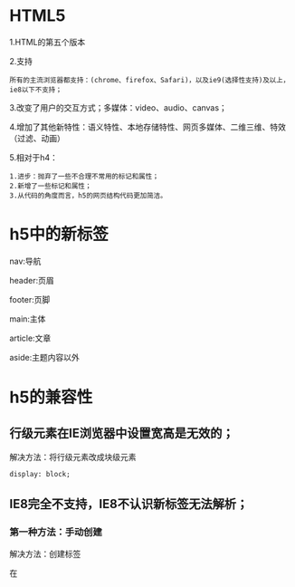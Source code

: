 # HTML5

1.HTML的第五个版本

2.支持

	所有的主流浏览器都支持：(chrome、firefox、Safari)，以及ie9(选择性支持)及以上，ie8以下不支持；

3.改变了用户的交互方式；多媒体：video、audio、canvas；

4.增加了其他新特性：语义特性、本地存储特性、网页多媒体、二维三维、特效（过滤、动画）

5.相对于h4：

	1.进步：抛弃了一些不合理不常用的标记和属性；
	2.新增了一些标记和属性；
	3.从代码的角度而言，h5的网页结构代码更加简洁。

# h5中的新标签

nav:导航

header:页眉

footer:页脚

main:主体

article:文章

aside:主题内容以外

# h5的兼容性

## 行级元素在IE浏览器中设置宽高是无效的；

解决方法：将行级元素改成块级元素

	display: block;

## IE8完全不支持，IE8不认识新标签无法解析；

### 第一种方法：手动创建

解决方法：创建标签

在<script>中```document.createElement("header")```;

但是，默认的标签都是行级元素；

解决方法：将行级元素改成块级元素

	display: block;

### 第二种方法：引入第三方插件

html5shiv.min.js:在默认的情况下，IE8及一下不支持H5，引入这个文件就可以做到兼容

	<script src="../js/html5shiv.min.js"></script>

# ***form表单中***

# h5中的新增属性

type属性:

	(值)
	email：验证邮箱
	tel:在移动端弹出数字键盘，让你只能输入数字的
	url:网址验证
	number:数字，max最大值，min最小值，value默认值
	search:框内有删除，更人性化的体验
	range:范围滑动条，max最大值，min最小值，value默认值（50）
	color:颜色识取
	date：日期(年月日)
	time:时间(时分秒)
	datetime:日期时间(大多数不支持，只有Safari支持)
	datetime-local:日期时间,大多数支持
	month:月份
	week:星期
	file:文件

placehoder属性:

	(值)
	提示文本

autofocus:自动获取焦点(没有值)

autocomplete:自动提示

	(值)
	on打开
	off关闭
	***必须提交过，必须有name属性(可以直接加在表单上)***

required:必须输入(没有值)

pattern:

	(值)
	正则表达式验证

***\*代表任意个，?代表0个或则1个，+代表一个或则多个;^开始，$结束***

multiple:选择多个文件、邮箱(没有值)

form:

	(值)
	表单的id
	表单元素并没有包含在form表单中,却需要和表单一起提交，给原表单设置一个id,设置表单的form="id"

# h5中新增的元素：

## datalist:创建选项列表(firefox不支持)

同样使用option设置选项：value具体的值，lable提示信息，辅助值

建立输入框与datalist相连：在input中添加list="datalist的id"

***如果type是网址，一定要加上：http://***

## keygen:加密(大多数浏览器不支持)

客户端：

	生成公钥和私钥
	提交时:信息+私钥>>二次密码

服务端：

	公钥
	二次加密的数据
	解密：使用收到的公钥解密数据

## output:只能显示，不能修改

语义性更强

***作用不大***

# h5中新增的事件

## oninput

监听当前指定元素的内容的改变：只要内容改变（添加、删除），就会触发这个事件监听器；

他与onkeyup和onkeydown的区别：

onkeyup:键盘弹起时触发；

onkeydown:键盘按下时触发。

## oninvalid

当验证不通过时触发。

自定义提示信息：```this.setCustomValidity(自定义信息)```;

# prograss

h5中新增了进度条;

max:最大值

value:当前值

## meter

度量器：衡量当前的进度值

high:规定的最大值

low:规定的最小值

max:最大值

min:最小值

value:当前值

# h5中的多媒体标签

之前：

embed：直接插入视频文件，本质是调用本机上安装的软件，有兼容性问题；

flash插件：安装flash，1.学习flash,增加成本；2.apple设备部支持flash

h5为了解决这个问题，添加了两个标签：

## audio音频

src:播放音频的路径

controls:音频播放器的控制器面板

autoplay:自动播放

loop:循环播放

## video视频

src:播放视频的路径

controls:视频播放器的控制器面板

autoplay:自动播放

loop:循环播放

width:宽度

height:高度

poster：当视频还没有完全下载或则用户还没点击播放前的默认显示时间。默认是视频的第一帧。

设置视频宽高是等比例设置，所以只需要设置width或者height

***重要***

soucer:因为浏览器支持的视频文件格式不一样，所以我们在添加视频时，需要考虑浏览器是否支持。我们可以准备多个视频文件，让浏览器自动选择

# h5中的DOM操作

## 获取元素的方法

1.索引（不直观）

	window.onload=function(){
		document.getElementsByTagName("li")/*获得的是一个数组*/
	}

2.querySelector(新增)

query:查询

selector:选择器

querySelector(传去选择器的名称)只能获取单个元素，如果获取的元素不只一个，只会返回第一个元素。

参数要求：如果是类选择器，必须添加. ;如果是id选择器必须添加# ；否则当标签处理。

	window.onload=function(){
		var javali=document.querySelector(".green");
		console.log(javali);
	}

3.querySelectorAll(新增)

获取满足条件的所有元素--数组

	var allli=document.querySelectorAll("li");
	console.log(allli);

## 操作元素的样式

新增：classList

1.添加

add:一次只能添加一个样式

	document.querySelector("#add").onclick=function(){
		document.querySelector("li").classList.add("red")
	}

***添加多个：需要在写一次添加代码***

**之前**

	document.querySelector("li").className="underline";//会将之前的样式去掉，但是可以使用+=

2.移除

remove:为元素移除指定名称的样式，一次也只能移除一个;只移除样式，不移除属性。

	document.querySelector("#remove").onclick=function(){
		document.querySelector(".blue").classList.remove("blue");
	}

3.改变

toggle：切换元素样式，如果元素之前没有指定名称的样式则添加；否则，移除；

	document.querySelector("#toggle").onclick=function(){
		document.querySelector(".green").classList.toggle("green");
	}

4.判断

contains:判断元素是否包含指定名称的样式，返回true/false

	document.querySelector("#contain").onclick=function(){
		document.querySelectorAll("li")[3].classList.contains("green");
	}

5.获取样式

获取元素添加的样式

	document.querySelector("li").classList.item(0);

# h5中自定义属性
 
## 定义

**规范：**

1.data-开头

2.data-后必须有一个字符

**建议：**

1.名称应该都是用小写--不要包含任何大写字符

2.名称中不要有任何特殊字符

3.名称不要使用纯数字

	<p data-school-name="itcast"></p>

## 取值

1.获取自定义属性

2.将data-后面的单词使用camel命名法连接,必须使用camel命名法，否则无法取到

	window.onload=function(){
		var p=document.querySelector("p");
		var value=p.dataset["schoolName"];//camel命名法
		console.log(value);
	}

# 网络监听接口（主要实现移动端）

## 网络状态改变的接口

改变事件

1.ononline：网络连接的时候触发这个事件

	window.addEventListener("online",function(){
		alert("网络连通");
	})
	
2.onoffline:网络断开时响应

	window.addEventListener("offline",function(){
		alert("网络断开");
	})

## 全屏API 

实现元素全屏效果

全屏操作的主要方法和属性：

1.requestFullScreen():开启全屏显示

	不同的浏览器支持的方式不同,需要添加不同的前缀，比如：Chrome-webkit;firefox:moz;ie:ms;opera:o
	我们需要做一些判断来支持不同的浏览器，使用能力测试，添加不同浏览器的前缀

2.cancelFullScreen():退出全屏显示

	也要添加前缀，退出全屏只能使用document来实现
	
3.fullScreenElement:是否是全屏显示状态

	也只能只能使用document判断
	也要添加前缀，退出全屏只能使用document来实现

3.fullScreenElement:是否是全屏显示状态

	也只能只能使用document判断

**比如**添加三个按钮的点击事件

	window.onload=function(){
		var div=document.querySelector("div");
		/*全屏操作*/
		document.querySelector("#full").onclick=function(){
			if(div.requestFullScreen){
				div.requestFullScreen();
			}else if(div.webkitRequestFullScreen){
				div.webkitRequestFullScreen();
			}else if(div.moRequestFullScreen){
				div.moRequestFullScreen();
			}else if(div.msRequestFullScreen){
				div.msRequestFullScreen();
			}
		}
		/*退出全屏*/
		document.querySelector("#cancelFull").onclick=function(){
			if(document.requestCancelScreen){
				document.requestCancelScreen();
			}else if(document.webkitRequestCancelScreen){
				document.webkitRequestCancelScreen();
			}else if(document.mozRequestCancelScreen){
				document.mozRequestCancelScreen();
			}else if(document.msRequestCancelScreen){
				document.msRequestCancelScreen();
			}
		}
		/*判断是否是全屏*/
		document.querySelector("#isFull").onclick=function(){
			if(document.fullscreenElement||document.webkitFullscreenElement||document.mozFullScreenElement||document.msFullscreenElement){
				alert(true);
			}else{
				alert(false)
			}
		}
	}

## 文件读取接口

实现文件读取效果

FileReader：读取文件内容

1.readAsText():读取文本文件（可以使用TXT打开的文件），返回文本字符串，默认编码是UTF-8；

2.readAsBinaryString():读取任意类型的文件。返回二进制字符串。这个方法不是用来读取的文件展示给用户看，而是存储文件。例如：读取二进制数据，传给后台，后台接收数据之后，再讲文件存在服务器；

3.readAsDataURL():读取文件获取一段data开头的字符串，这段字符串的本质就是DataURL。

	DataURL是一种将文件（一般指图像或者能够嵌入到文档的文件格式）嵌入到文档的方案。比如：展示图片，src-指定路径（资源定位--url），src请求的是外部文件，一般来说是服务器资源。意味着他需要向服务器发送请求，占用了服务器资源。
	DataURL是将资源转换为base64编码的字符串形式，并且将这些内容直接存放在url中，可以优化网站加载速度。

4.abort():中断读取

例如:我们现在有一个需求：即使预览；

及时：用户选择图像后立刻进行预览；

预览：通过文件读取对象readAsDataURL()完成

	function getFileContent(){
		//console.log(123)
		/*创建文件读取对象*/
		var read=new FileReader();
		/*读取文件，获取DataURL*/
		var file=document.querySelector("#myFile").files[0];
		read.readAsDataURL(file);//没有返回值，但是读取完之后，他会将读取的结果存储在文件读取的对象result中；需要一个参数（blob:binary large object）；文件存储在file表单元素的files属性中，他是一个数组
		/*读取数据*/
		/*
		 * FileReader提供了完整的时间模型，用来捕获读取文件时的状态
		 * onabort:读取文件中片段时触发
		 * onerror:读取错误时触发
		 * onload:文件读取成功时触发
		 * onloadend:文件读取完成是触发，无论失败还是成功
		 * onloadstart:开始读取时触发
		 * onprogress:读取文件的过程中持续触发*/
		read.onload=function(){
			//console.log(reader.result);
			/*展示*/
			document.querySelector("img").src=read.result;
		}
	}

## 拖拽接口

实现常见的拖拽接口

在h5中，如果想拖拽元素，就必须添加元素```draggable="true"```.(图片和超链接是默认可以拖拽的)

但是学习拖拽主要是学习拖拽事件：

1.应用于被拖拽元素的事件

	ondrag:拖拽的过程中会触发(持续)
	ondragstart：拖拽开始时触发
	ondragleave：鼠标离开拖拽元素时触发
	ondragend：拖拽结束时触发

2.应用于目标元素的事件

	ondragenter:当拖拽元素时鼠标进入目标元素时触发
	ondragover:当拖拽元素停留在目标元素上时调用
	ondrop:当在目标元素上松开鼠标时触发（浏览器会默认阻止），如果想要触发就要在ondragove事件上阻止浏览器的默认行为;添加被拖拽的元素到当前的目标元素
	ondragleave:当鼠标离开目标元素时触发

***阻止浏览器的默认行为，才能触发drop事件***

当我们有多个元素需要拖拽，并且有多个目标元素时，我们需要一个通用的方法解决这个问题:
使用事件源参数（事件捕获）来获取当前被拖拽的子元素:

1.应用于被拖拽元素的事件

	var obj=null;//不安全
	document.ondragstart=function(e){
		//console.log(e.target);
		obj=e;
		e.target.style.opacity=0.5;
		e.target.parentNode.style.borderWidth="5px"
	}
	document.ondragend=function(e){
		e.target.style.opacity=1;
		e.target.parentNode.style.borderWidth="1px"
	}

2.应用于目标元素的事件

	document.ondragenter=function(e){
		//console.log(e.target);
	}
	document.ondragover=function(e){
		e.preventDefault();
	}
	document.ondrop=function(e){
		e.target.appendChild(obj)
	}

由于只用全局变量存储数据不安全，所以我们通过```dataTransfer```来实现数据的存储与获取

1.setData(format,data);

format:数据类型(text/html text/uri-list)

data:数据（一般来说时字符串的值）

2.getData(format);

通过dataTransfer存储的值只能在drop中取

## 地理定位接口

获取用户地理信息（基于位置的服务）

API:navigator.geolocation.getCurrentPosition(success,error,option);

option：可以设置获取数据的方式,enableHighAccuracy:true/false(是否使用高精度)，timeout:设置超时时间（单位ms），maximumAge:可以设置浏览器重新获取地理信息的时间间隔（单位ms）；

要使用三方接口来获取地理信息：百度地图，高德地图

**百度地图**

	<script type="text/javascript" src="http://api.map.baidu.com/api?v=2.0&ak=百度地图密钥"></script>
	<script type="text/javascript">
	var map = new BMap.Map('allmap');
	map.centerAndZoom(new BMap.Point(116.404269,39.913828), 12);
	map.enableScrollWheelZoom(true);
	// 覆盖区域图层测试
	map.addTileLayer(new BMap.PanoramaCoverageLayer());

	var stCtrl = new BMap.PanoramaControl(); //构造全景控件
	stCtrl.setOffset(new BMap.Size(20, 20));
	map.addControl(stCtrl);//添加全景控件
	</script>

获取位置的方式：

1.IP地址

优点：任何地方都有

缺点：不精确

2.GPS

优点：精确

缺点：

3.WI-FI

4.手机信号

5.用户定义

获取用户地理信息

## Web存储接口

实现数据的读写

**以前**使用cookie来存储数据，但是cookie只有4k，并且cookie解析比较复杂；

1.sessionStorage的使用：

存储数据到本地，存储容量5MB左右。本质是数据存储在当前页面中；生命周期为关闭当前页面之前，关闭页面会自动清除。

**方法：**

	1.setItem(key.value):以键值对的方式存储数据；
	2.getItem(key):通过指定名称的key获取对应的value值；
	3.removeItem(key):通过指定名称key删除对应数据；
	4.clear:清空所有存储的内容。(慎用)

2.localStorage的使用：

存储的内容更多，大概20MB；不同浏览器不能共享数据，但是同一浏览器不同页面可以共享数据；永久生效，它是存储在硬盘上的不会因为浏览器的关闭而消失；如果要清除必须手动清除。

**方法：**

	1.setItem(key.value):以键值对的方式存储数据；
	2.getItem(key):通过指定名称的key获取对应的value值；
	3.removeItem(key):通过指定名称key删除对应数据；
	4.clear:清空所有存储的内容。(慎用)

## 应用缓存接口

通过创建cache manifest文件，可以轻松创建web应用离线版本；

**优势**

	可以配置需要缓存的资源；
	网络无连接应用仍可用；
	本地读取缓存资源，提升访问速度，增强用户体验；
	减少请求，缓解服务器负担；

**实现**

1.指定属性

manifest="应用程序缓存清单文件的路径（建议文件的扩展名是appcache,这个文件的本质就是一个文本文件）"
	<html manifest="demo.appcache">

2.创建缓存清单文件

manifest文件：
	1.CACHE MANIFEST--表示这是一个manife；
	2.CACHE--在此标题下列出文件在首次加载后进行缓存的内容清单；
	3.NETWORK--在此标题下列出文件需要与服务器的连接而不会被缓存；
	4.FALLBACK--在此标题下列出无法访问的文件回退页面（比如：404）

## 多媒体接口

实现自定义播放器

1.方法

play()播放

load()加载

pause()暂停

这些都是原生方法，如果使用jQuery实现自定义播放器就要jQuery对象转成DOM元素，才能调用这些方法

2.属性

autoplay

controls

currentTime当前播放时间

duration音频视频总时间

paused视频播放的状态

3.事件

oncanplay当视频可以播放时触发

onpause暂停时触发

onended视频播放结束时触发

ontimeupdate时间改变

**注意：直接从编辑器中打开页面可能会不支持跳播，直接打开网页源文件就可以实现跳播**

***

# CSS3

1.CSS的第三个版本

2.新增了许多的属性，弥补了C2的不足，使得web开发更加的便捷；

**现状**

3.CSS3的兼容性差，需要添加私有前缀；移动端支持优于PC端；CSS>>js；应用广泛；

**使用**

4.渐进增强（优雅降级-hack）；考虑用户群体；遵照产品方案；

**环境**

5.chrome ver46+;firefox ver42+;photoshop CS6

**手册**

6.[]:表示可选；||：表示或者；|：表示多选一；?:表示0个或者1个；*：表示0个或者多个；{}:表示范围；

# 选择器

## 属性选择器：

属性时相对于标签而言的；所谓属性选择器就是根据属性名称的值来查找元素

E[attr]:查找拥有attr属性的E标签

E[attr=value]:查找拥有attr属性的E标签并且attr的属性值等于value（严格匹配）

E[attr*=value]:查找拥有attr属性的E标签并且attr的属性值中包含value

E[attr^=value]:查找拥有attr属性的E标签并且attr的属性值以value开头

E[attr$=value]:查找拥有attr属性的E标签并且attr的属性值以value结尾

## 伪类选择器

**之前**
	a:hovers鼠标移动到元素之上
	a:link未访问过
	a:active鼠标点击了元素
	a:visited已访问过

***结构伪类***

1.相对于父类元素

E:first-child:查找**E元素**的**父级元素**中**第一个**E元素

E:last-child:查找**E元素**的**父级元素**中**最后一个**E元素

查找时限制类型(更实用)：也是相对于父元素；查找时指挥查找满足类型的元素，过滤其他元素；

	E:first-of-type
	E:last-of-type

E:nth-child(从1开始的索引||关键字||表达式):指定索引位置

**关键字**

	even:偶数
	odd:基数

限制类型：

	E:nth-of-type

**表达式**

如：
	E:nth-of-type(n)--n默认取值范围为0-子元素的长度，当n<=0时无效

**空值**

	E:empty：没有任何内容，也不能加空格

E:target:可以为锚点的目标元素添加元素，当目标元素被触发为当前锚链接的目标时，调用此伪类

2.相对于兄弟元素

+:获取当前元素**相邻**的**指定类型**的元素

~：获取当前元素**指定类型**的**兄弟**元素

## 伪元素选择器

**重点**E::before E::after

**特点**他的功能完全等价于一个dom元素；他不会在dom树中生成；

**注意**必须添加content元素，否则后期不可见；默认是行级元素，要想设置宽高必须设置为块级元素display:block position float

**其他**

	E::first-letter 文本的第一个字母或字
	E::fist-line 文本第一行（如果设置可first-letter,firstletter就无法再识别）
	E::selection 可改变选中文本的样式

# 颜色的设置

**之前**

1.使用预设值：red blue……

	background-color:red;

2.使用颜色拾取器(RGB值)：选择颜色面板

	background-color:#fff;

## RGBA

R:red

G:green

B:blue

A:Alpha颜色透明通道

颜色是6位16进制数据

	background-color:rgb(0,0,0);

## HSLA

H:Hue(色调 色相)，0/360表示红色，120表示绿色，240表示蓝色；取值：0-360过度为红橙黄绿青蓝紫。

S:Saturatuion(饱和度)，取值：0.0%-100.0%；

L:Lightness(亮度)，取值：0.0%-100.0%，50%是平衡值；(photodhop里是Brightness/B)**建议保留50%**

A:Alpha(透明度)，取值：0-1，0代表完全透明，1代表完全不透明

	background-color:hsl(0,0%,0%)

## 透明度的使用

**之前**

	opacity:0.5;

**但是**此方法用于设置父级容器透明，容器中的所有子元素都会透明；

**现在**

	background-color:rgba(255,0,255,0.2)

***不会影响子元素***

透明度补充说明：

	opacity:针对整个盒子设置透明度，子盒子及内容会继承父盒子的透明度
	transparent:不可调节透明度，始终是完全透明
	使用rgba来控制颜色透明度，相对于opacity，不具有继承性。

# 文本阴影

text-shadow:none|<length>none|[<shadow>,]\*<shadow>或none|<color>[,<color>]\*

[颜色(color) x轴(X Offset) y轴(Y Offset) 模糊半径(Blur)],[颜色(color) x轴(X Offset) y轴(Y Offset) 模糊半径(Blur)]……

lenth:长度值，同时确定阴影的角度和距离

shadow:阴影模糊值

color:指定阴影的颜色

	text-shadow:2px 3px 2px #000;/*Xoffset Yoffset Blur color*/

# 盒模型

文档中的每个元素都被描绘成一个盒子，渲染时width指内容的宽度

默认情况下，css设置盒子宽度只是内容的宽度，而非盒子的宽度，高度同样；所以盒子的宽度=padding+border+width，所以很容易出现问题；

css3中通过box-sizing来指定盒模型

	content-box:设置的width是内容的属性值
	border-box:设置的width是盒子最终的宽度

# 圆角

**之前**使用Photoshop画出圆角，在导入代码文件中引用，但是修改起来非常不方便。

**现在**

	border-radius: 0px;

一个值：四个角都一样

两个值：（左上 右下）（右上左下）

三个值：（左上）（右上左下）（右下）

四个值：左上 右下 右下 左上

如果我们要画一个椭圆就要使用```border-radius: 100px/50px```;

**/是用来设置当前不同方向的半径（水平/垂直方向）**

添加某个圆角：

	border-radius:0px 10px 0px 0px;
	border-top-right-radius: 10px;

设置某个角点上两个方向的圆角

	border-top-right-radius: 100px 50px;

设置四个角点不同方向上的不同圆角

	border-radius:100px 80px 60px 40px/ 20px 40px 60px 80px;

# 边框阴影

**文本阴影** text-shadow:offsetX offsetY blur color

**边框阴影** box-shadow:h(水平) v(垂直) blur spread(扩展) color inset(内阴影)

# c3中的渐进实现

渐变不是一个单一色，他产生的是一个图像，所以使用background来添加；

## 线性渐变

1.linear-gradient:线性渐变指沿着某条直线朝一个方向产生渐变效果

**语法**

	linear-gradient([<point>||<angle>,]?<stop>[,<stop>]*)

**取值**

point:

	to-left:从右到左渐变
	to-right：从左到右渐变
	to-top：从下到上渐变
	to-bottom：从上到下渐变

angle:角度

	0deg:向上渐变
	90deg:向右渐变
	180deg:向下渐变（默认值）
	270deg:向左渐变

stop:色标

	第一个是起点颜色
	第二个是终点颜色

**例子**

	background: linear-gradient(to right,red 0%,red 50%,blue 50%,blue 100%);

## 径向渐变

radial-gradient:从一个点向四周产生渐变效果；

**语法**

	radial-gradient([<shap>||<size>][at <position>]?,[at <position>,]?<color-stop>[,<color-stop>]+)

**取值**

shap:形状

	circle:产生一个正圆
	ellipse:适配当前形状

at position:位置

	默认在正中心，可以赋值坐标也可以赋值关键字（left right top bottom）

size:大小

	closest-side:最近的边
	farthest-side:最远的边
	closest-corner:最近的角
	farthest-corner:最远的角(默认)

color-stop

	第一个是起点颜色
	第二个是终点颜色

**例子**

	background: radial-gradient(at 50px 50px,red,red 50%,blue 50%,blue);

## 重复渐变

**语法**

	repeating-radial-gradient(<shap> position,color stop,color stop)
	repeating-linear-gradient(point,color stop,color stop)

**例子**

	background: repeating-radial-gradient(circle closest-side at center center,#fff 0%,#fff 10%,#000 10%,#000 20%);
	background: repeating-linear-gradient(45deg,#fff 0%,#fff 10%,#000 10%,#000 20%);

# c3中的background新增属性

**之前**

1.颜色：
	background-color:color;

2.图片：

	background-image:url(".../...");

如果图片大于容器，那么默认从容器左上角开始放置；如果图片小于容器，那么图片就默认平铺；

3.设置背景平铺

background-repeat

	no-repeat：不平铺
	round:将图片缩放平铺
	space：不会缩放平铺，会在图片间生成相同的间距

4.设置在滚动容器中的背景行为：跟随滚动、固定

background-attachment

	fixed:背景图的位置固定不变
	scroll:滚动容器的时候背景跟着一起滚动
	local:背景图片会跟随内容一起改变

**新增**

background-size：

语法：
	background-size:auto(原始图片大小)||number(数值)||percentage(百分比)||cover(放大铺满)||contain(缩小铺满)
	length:使用之前先确定宽高比
	percentage:设置百分比是参照父容器可放置内容的50%
	contain：按比例调整大小，使宽高自动适应背景区，可能会有空白区域；图片大于容器，将图片缩小；当图片小于容器，将图片放大；
	cover:与contain相反,背景图片会按比例缩放，适应整个背景区域，图片内容可能会溢出；

background-position:

	center:图片居中显示

**增大响应区**

background-origin:设置背景的原点

	border-box从border的位置开始填充背景，会与border重叠
	padding-box从padding开始填充背景，会与padding重叠
	content-box从内容的位置开始填充背景

background-clip:设置内容的裁切，控制的是显示

	border-box显示border及以内的内容
	padding-box显示padding及以内的内容
	content-box显示content及以内的内容

# c3中的图片边框基本用法

	border-image-source: url(../img/head.jpeg);/*设置边框图片*/
	border-image-slice: 27 fill;/*设置四个方向上的裁切距离*/
	fill:做内容填充
	border-image-width:边框图片宽度，如果没有设置，那么边框的大小就是元素的大小
	border-image-outset:扩展边框
	border-image-repeat:repeat直接平铺,round缩放平铺,stretch拉伸

**缩写**

border-image:source slice/width/outset repeat;

**细节**

1.边框图片的本质是背景，不会影响元素的内容；

2.内容只会被容器的border和padding影响。

**建议**增加padding值或者border值

颜色会被图片覆盖

**例子**

[边框图片示例](./css3demo/11-边框图片示例.html)

# c3中的过渡效果

transition属性

**之前**

	active：单击响应效果

**现在**

	transition：过渡
	transition-property:添加过渡效果样式属性名称
	transition-duration:过渡效果耗时
	transition-timing-function:设置时间函数--控制运动的速度，linear匀速，ease先慢后快，steps(number)步数
	transition-delay:过渡效果的延迟

过渡效果执行完毕会默认还原到原始状态

**简写**

	transition:属性名称    过渡时间    时间函数    延迟

**为多个样式添加过渡效果**

	transition:属性名称    过渡时间    时间函数    延迟，属性名称    过渡时间    时间函数    延迟，……
	transition:all(所有样式) 过渡时间    时间函数    延迟(效率较低)
	steps(4):步长值，可以让过渡效果分几个步骤

过渡效果非常严格，只能从某个数值过渡到一个具体的数值

**例子**

[手风琴菜单](./css3demo/手风琴菜单.html)

# c3中的2d、3d变换效果

transform属性

## 2D转换

通过css transform属性可以实现移动、缩放、旋转、斜切

	transform-origin:设置旋转的轴心，left top bottom center

**移动**

translate()：可以把元素从原来的位置移动，参照元素左上角原点;执行完毕后会恢复到原始状态。

语法：

	translate(tx)|translate(tx,ty)
	translateX(tx)|translateY(ty)

**缩放**

scale():让元素根据几何中心进行缩放

语法：

	scale(sx|sy)|scale(sx,sy)
	scaleX(sx)|scaleY(sy)

**旋转**

rotate():是元素根据在指定的角度进行二维的旋转，接受一个角度值，顺时针旋转为正值，逆时针旋转为负值；

语法：

	rotate(0)

**斜切**

skew():能够让元素倾斜展示。

语法：

	skew(ax)|skew(ax,ay)
	skewX(ax)skew(aY)

**例子**

[例1：旋转轴心](./css3demo/15-旋转轴心的案例.html)

[例2：添加多个transfrom](./css3demo/16-添加多个transform属性.html)

[例3：实现居中](./css3demo/17.实现任意元素居中.html)

## 3D转换

属性值：transform

**移动**

方法：

	translate3d(x,y,z)
	translateX(length)
	translateY(length)
	translateZ(length)

**缩放**

方法：

	scale3d(number,number,number)
	scaleX()
	scaleY()
	scaleZ()

**旋转**

方法：

	roate3d(x,y,z,angle)
	rotateX(angle)
	rotateY(angle)
	rotateZ(angle)

**立方体的绘制**

	x轴：平行于屏幕向右为正；
	y轴：平行于屏幕向下为正；
	z轴：垂直于屏幕指向‘我’为正。

移动：

	上下移动沿着Y轴；
	左右移动沿着X轴；
	前后移动沿着Z轴。

面旋转：

	绕X轴旋转；
	绕Y轴旋转；
	绕Z轴旋转。
	使用左手法则判断旋转度数的正负值。

体旋转：

	绕X轴旋转；
	绕Y轴旋转；
	绕Z轴旋转；
	绕XY轴对角线旋转；
	绕YZ轴对角线旋转；
	绕XZ轴对角线旋转；
	绕体对角线旋转。
	这些旋转都使用左手法则判断旋转度数的正负值。

左手法则：使用左手，大拇指指向坐标轴的正方向，手指环绕的方向就是旋转的正方向。

**景深、透视**

ransform-style:可以使3D转换的子元素保留其转化的结果(需要设置下父元素中)

perspective(length)为元素设置一个三维透视距离，仅作用于元素的后代，而不是元素本身。perspective：none/0相当于没有。

perspective-origin()设置观察角度，默认在元素正中心

**例子**

[立方体](./css3demo/立方体.html)

# 动画

**之前**

我们可以使用过渡来移动物体，但是过渡只有两个状态：开始和结束。

**现在**

关键帧动画

	补间动画：中间的状态和过程自动补全，有系统计算。
	可以添加多个关键帧

animation:

	-name:动画名称
	-duration:动画耗时
	-timing-function:动画时间函数,linear;ease;easein;ease-out;steps（当他与其他样式冲突时，只选择他就行了；
	-iteration-count:动画播放次数，默认一次,可以指定具体的数值，也可以指定infinite(无限次)
	-diraction:设置交替动画，alternate来回交替
	-delay:动画延时
	-fill-mode:设置动画结束时的状态，默认情况会回到原始状态，forwards保持动画结束的状态;backwards回到初始状态,在添加了延时状态时，会立刻进入到初始状态；both既会保留初始状态，还可以保持结束状态。
	-paly-state:s设置动画播放状态，paused暂停；running播放（一般用js设置）

设置关键帧：0~100

**创建动画**

	@keyframes moveTest{
		/*百分比指动画耗时百分比*/
		0%{
		
		}
		100%{
		
		}
	}

	@keyframes moveTest{
		/*百分比指动画耗时百分比*/
		from{
		
		}
		to{
		
		}
	}

**例子**

[无缝滚动](./css3demo/无缝滚动.html)

[时钟](./css3demo/时钟.html)

# web字体和字体图标

## 字体格式

1.TureTep(.ttf)格式

2.OpenType(.otf)

3.Web Open Font Format(.woff)

4.Embedded Open Type(.eot)

5.SVG(.svg)

以上是不同系统不同浏览器提供的字体

## 下载字体/图标及其使用

将下载好的web字体/字体图标文件引入项目文件中

比如下面我们使用到的阿里巴巴的icon font字体

### web字体

**使用**

1.使用font-face声明字体

	@font-face {
	    font-family: 'webfont';
	    font-display: swap;
	    src: url('webfont.eot'); /* IE9 */
	    src: url('webfont.eot?#iefix') format('embedded-opentype'), /* IE6-IE8 */
	    url('webfont.woff2') format('woff2'),
	    url('webfont.woff') format('woff'), /* chrome、firefox */
	    url('webfont.ttf') format('truetype'), /* chrome、firefox、opera、Safari, Android, iOS 4.2+*/
	    url('webfont.svg#webfont') format('svg'); /* iOS 4.1- */
	}

2.定义使用webfont的样式

	.web-font {
	    font-family: "webfont" !important;
	    font-size: 16px;
	    font-style: normal;
	    -webkit-font-smoothing: antialiased;
	    -moz-osx-font-smoothing: grayscale;
	}

3.为文字加上对应的样式

	<i class="web-font">web字体和字体图标</i>

**注意**

1.自定义需要生成的字体的文本内容
2.使用网络资源生成web字体

### 字体图标

**优点**

	将所有的字体打包生成字体库，减少请求；
	具有矢量性，保证清晰度；
	使用灵活便于维护。

**使用**

同web字体。
或者参照指导文件。

[例子](./css3demo/23-web字体.html)

# 多列布局

**常用属性**

column

	-count:设置列数
	-rule:添加列间距的样式，与边框的样式添加一样
	-gap:设置列间隙大小
	-width:设置列宽,当有冲突的时候取大优先，如果认为设置的宽度过大，则取更大的值；如果设置认为宽度更小，使用默认的宽度
	-span:对定元素跨几列,n指定n列，all跨所有列

[例子](./css3demo/24-多列布局.html)

# 弹性布局

**传统布局的局限性**


**弹性盒子**

	display:flex/*设置父容器为flex,当子元素大于父元素的宽度时，子元素会自动的收缩*/

	justify-content:
	/*设置子元素排列方式,
	 * flex-start（默认）让子元素从父容器的起始位置开始排列，
	 * flex-end子元素从父元素的结束位置开始排列，
	 * center让子元素从父元素的中间位置开始放，
	 * space-between子元素左右对齐父元素的开始和结束，中间平分页，产生相同的间距
	 * space-round将多余的空间平均的分布在子元素的两边*/

	flex-flow:
	/*flex-flow:是flex-wrap和flex-direction的综合，
	 flex-wrap:控制子元素是否跨行显示，默认不换行，nowrap不换行则收缩，wrap换行不收缩，wrap-reverse翻转
	 flex-direction:子元素排列的方向（主轴方向），row(默认)水平，column垂直，row-reverse水平从右到左排列，column垂直从上到下排列
	 */

	flex:
	/*flex:是flex-grow,flex-shrink,flex-basis的简写，默认为0 1 auto
	 flex-grow:扩展子元素的宽度(写在子元素里面)，默认为零，子元素不会去占用剩余空间
	 flex-shrink:定义收缩的比例，通过设置的值俩计算收缩空间，默认值是1，子元素会收缩，0表示不收缩				 
	 flex-basis:
	 flex:[number]用来设置当前伸缩盒子占据的剩余空间的比例值
	 */

[flex伸缩菜单项](./css3demo/28-伸缩菜单项.html)

	align-item:设置子元素在侧轴（伸缩项）方向上的对齐方式,center设置在侧轴上的居中对齐，flex-start设置在侧轴的上方对齐（默认），flex-end设置在侧轴方向上的底对齐，stretch（默认值）让子元素在侧轴方向进行拉伸，baseline基线对齐
	align-self:设置单个子元素在侧轴方向上的对齐方式

[宽高自动适应](./css3demo/30-宽高自动适应.html)

***

例1：[携程网](./css3demo/例1-携程网.html)

tips:页面布局   页面自适应  弹性盒子

例2：[切割轮播图](./css3demo/例2-切割轮播图.html)

tips:三维旋转/移动   立方体构造  切割轮播图的实现

例3：[360案例](./css3demo/例3-360案例.html)

tips:JQuery全屏滚动插件fullPage.js [参考](https://blog.csdn.net/qq_42865147/article/details/82700892)

***
***结束***
***